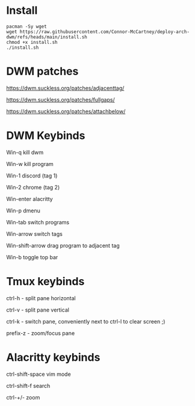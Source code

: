 # Install

```
pacman -Sy wget
wget https://raw.githubusercontent.com/Connor-McCartney/deploy-arch-dwm/refs/heads/main/install.sh
chmod +x install.sh
./install.sh
```

# DWM patches

https://dwm.suckless.org/patches/adjacenttag/

https://dwm.suckless.org/patches/fullgaps/

https://dwm.suckless.org/patches/attachbelow/

# DWM Keybinds

Win-q kill dwm

Win-w kill program

Win-1 discord (tag 1)

Win-2 chrome (tag 2)

Win-enter alacritty

Win-p dmenu

Win-tab switch programs

Win-arrow  switch tags

Win-shift-arrow  drag program to adjacent tag

Win-b toggle top bar

# Tmux keybinds

ctrl-h - split pane horizontal

ctrl-v - split pane vertical

ctrl-k - switch pane, conveniently next to ctrl-l to clear screen ;)

prefix-z - zoom/focus pane

# Alacritty keybinds

ctrl-shift-space vim mode

ctrl-shift-f search

ctrl-+/- zoom


